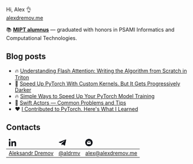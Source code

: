 <img  align="right" src="https://camo.githubusercontent.com/30c8c3aa800200a934fa4bdd132589ab7761ba365633154a23d2b1ea21d23515/68747470733a2f2f6b6f6d617265762e636f6d2f67687076632f3f757365726e616d653d616c65786472656d6f76" alt="" data-canonical-src="https://komarev.com/ghpvc/?username=alexdremov" style="max-width: 100%;">

Hi, Alex 👌<br>
[alexdremov.me](https://alexdremov.me?utm_source=github&utm_medium=readmeme)

📚 [**MIPT alumnus**](https://eng.mipt.ru/why-mipt/#applied-mathematics-and-informatics) — graduated with honors in PSAMI Informatics and Computational Technologies.

## Blog posts
<!-- BLOG-POST-LIST:START -->
 - 🔥 [Understanding Flash Attention: Writing the Algorithm from Scratch in Triton](https://alexdremov.me/understanding-flash-attention-writing-the-algorithm-from-scratch-in-triton/?utm_medium=alexroar_readme&utm_source=github)
 - 🌮 [Speed Up PyTorch With Custom Kernels. But It Gets Progressively Darker](https://alexdremov.me/speed-up-pytorch-with-custom-kernels-but-it-gets-progressively-darker/?utm_medium=alexroar_readme&utm_source=github)
 - 🔥 [Simple Ways to Speed Up Your PyTorch Model Training](https://alexdremov.me/simple-ways-to-speedup-your-pytorch-model-training/?utm_medium=alexroar_readme&utm_source=github)
 - 🚀 [Swift Actors — Common Problems and Tips](https://alexdremov.me/swift-actors-common-problems-and-tips/?utm_medium=alexroar_readme&utm_source=github)
 - ❤️ [I Contributed to PyTorch. Here&#39;s What I Learned](https://alexdremov.me/i-contributed-to-pytorch-heres-what-i-learned/?utm_medium=alexroar_readme&utm_source=github)<!-- BLOG-POST-LIST:END -->

## Contacts
<table>
    <thead>
      <tr>
      <td><img height="20px" src="https://github.com/AlexRoar/alexroar/raw/main/assets/linkedin.svg"></td>  
      <td><img height="20px" src="https://github.com/AlexRoar/alexroar/raw/main/assets/telegram.svg"></td>  
      <td><img height="20px" src="https://github.com/AlexRoar/alexroar/raw/main/assets/gmail.svg"></td>  
      </tr>
    </thead>
    <tbody>
      <tr>
      <td><a href="https://www.linkedin.com/in/alexdremov/">Aleksandr Dremov</a></td>  
      <td><a href="https://t.me/aldrmv">@aldrmv</a></td>  
      <td><a href="mailto:alex@alexdremov.me">alex@alexdremov.me</a></td>
      </tr>
    </tbody>
</table>
